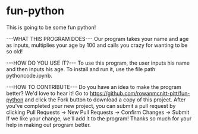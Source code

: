 # fun-python
This is going to be some fun python!

---WHAT THIS PROGRAM DOES---
Our program takes your name and age as inputs, multiplies your age by 100 and calls you crazy for wanting to be so old!

---HOW DO YOU USE IT?---
To use this program, the user inputs his name and then inputs his age.
To install and run it, use the file path pythoncode.ipynb.

---HOW TO CONTRIBUTE---
Do you have an idea to make the program better? We'd love to hear it! Go to https://github.com/rowanmcnitt-pitt/fun-python and click the Fork button to download a copy of this project. After you've completed your new project, you can submit a pull request by clicking
Pull Requests -> New Pull Requests -> Confirm Changes -> Submit
If we like your change, we'll add it to the program! Thanks so much for your help in making out program better.
